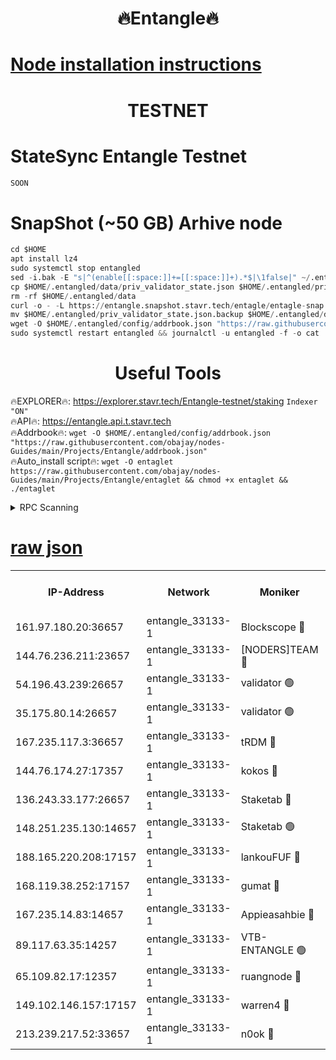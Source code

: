 <h1 align="center"> 🔥Entangle🔥</h1>

[Node installation instructions](https://github.com/obajay/nodes-Guides/tree/main/Projects/Entangle)
=

<h1 align="center"> TESTNET</h1>

# StateSync Entangle Testnet
```python
SOON
```
# SnapShot (~50 GB) Arhive node
```python
cd $HOME
apt install lz4
sudo systemctl stop entangled
sed -i.bak -E "s|^(enable[[:space:]]+=[[:space:]]+).*$|\1false|" ~/.entangled/config/config.toml
cp $HOME/.entangled/data/priv_validator_state.json $HOME/.entangled/priv_validator_state.json.backup
rm -rf $HOME/.entangled/data
curl -o - -L https://entangle.snapshot.stavr.tech/entagle/entagle-snap.tar.lz4 | lz4 -c -d - | tar -x -C $HOME/.entangled --strip-components 2
mv $HOME/.entangled/priv_validator_state.json.backup $HOME/.entangled/data/priv_validator_state.json
wget -O $HOME/.entangled/config/addrbook.json "https://raw.githubusercontent.com/obajay/nodes-Guides/main/Projects/Entangle/addrbook.json"
sudo systemctl restart entangled && journalctl -u entangled -f -o cat
```
 <h1 align="center"> Useful Tools</h1>
 
🔥EXPLORER🔥: https://explorer.stavr.tech/Entangle-testnet/staking        `Indexer "ON"` \
🔥API🔥:      https://entangle.api.t.stavr.tech \
🔥Addrbook🔥: ```wget -O $HOME/.entangled/config/addrbook.json "https://raw.githubusercontent.com/obajay/nodes-Guides/main/Projects/Entangle/addrbook.json"``` \
🔥Auto_install script🔥:  `wget -O entaglet https://raw.githubusercontent.com/obajay/nodes-Guides/main/Projects/Entangle/entaglet && chmod +x entaglet && ./entaglet`


<details>
<summary>RPC Scanning</summary>

<h2 align="center"> We scan nodes in real time every 4 hours. And we provide the final result of RPC endpoints.
We cannot influence the operation of these nodes in any way. </h2>


```python
If Voting Power is higher than 0 --> then the Node is a validator of the network and may be subject to attack and be a potential threat to the chain.
```
```python
We marked such validators with a red symbol
```

</details>

[raw json](https://rpc-check.entangt.stavr.tech/entangt/rpc-entangt-result.json)
=


<table><tr><th>IP-Address</th><th>Network</th><th>Moniker</th><th>Latest Block Height</th><th>Earliest Block Height</th><th>Catching Up</th><th>Tx Index</th><th>Voting Power</th><th>Scan Time</th></tr><tr><td>161.97.180.20:36657</td><td>entangle_33133-1</td><td>Blockscope 🔴</td><td>1552047</td><td>1</td><td>False</td><td>off</td><td>259586473635098</td><td>2024-01-07T14:11:51.471747744UTC</td></tr><tr><td>144.76.236.211:23657</td><td>entangle_33133-1</td><td>[NODERS]TEAM 🔴</td><td>1552050</td><td>1</td><td>False</td><td>off</td><td>47049700500000000</td><td>2024-01-07T14:12:03.994815236UTC</td></tr><tr><td>54.196.43.239:26657</td><td>entangle_33133-1</td><td>validator 🟢</td><td>1552048</td><td>1</td><td>False</td><td>on</td><td>0</td><td>2024-01-07T14:12:12.394082464UTC</td></tr><tr><td>35.175.80.14:26657</td><td>entangle_33133-1</td><td>validator 🟢</td><td>1552052</td><td>1</td><td>False</td><td>on</td><td>0</td><td>2024-01-07T14:12:13.314981902UTC</td></tr><tr><td>167.235.117.3:36657</td><td>entangle_33133-1</td><td>tRDM 🔴</td><td>1552052</td><td>1</td><td>False</td><td>on</td><td>119584444211473</td><td>2024-01-07T14:12:13.558226751UTC</td></tr><tr><td>144.76.174.27:17357</td><td>entangle_33133-1</td><td>kokos 🔴</td><td>1552050</td><td>145001</td><td>False</td><td>on</td><td>89890100000000</td><td>2024-01-07T14:12:00.934441373UTC</td></tr><tr><td>136.243.33.177:26657</td><td>entangle_33133-1</td><td>Staketab 🔴</td><td>1552051</td><td>660001</td><td>False</td><td>on</td><td>121550140155031</td><td>2024-01-07T14:12:06.296736952UTC</td></tr><tr><td>148.251.235.130:14657</td><td>entangle_33133-1</td><td>Staketab 🟢</td><td>1552047</td><td>660801</td><td>False</td><td>on</td><td>0</td><td>2024-01-07T14:11:51.170531941UTC</td></tr><tr><td>188.165.220.208:17157</td><td>entangle_33133-1</td><td>lankouFUF 🔴</td><td>1552048</td><td>725001</td><td>False</td><td>on</td><td>180899900000002</td><td>2024-01-07T14:11:56.560451193UTC</td></tr><tr><td>168.119.38.252:17157</td><td>entangle_33133-1</td><td>gumat 🔴</td><td>1552048</td><td>962001</td><td>False</td><td>on</td><td>314013548351851</td><td>2024-01-07T14:11:56.202491916UTC</td></tr><tr><td>167.235.14.83:14657</td><td>entangle_33133-1</td><td>Appieasahbie 🔴</td><td>1552052</td><td>1076001</td><td>False</td><td>on</td><td>44568809900999996</td><td>2024-01-07T14:12:12.704646530UTC</td></tr><tr><td>89.117.63.35:14257</td><td>entangle_33133-1</td><td>VTB-ENTANGLE 🟢</td><td>1552050</td><td>1162001</td><td>False</td><td>off</td><td>0</td><td>2024-01-07T14:12:01.303340245UTC</td></tr><tr><td>65.109.82.17:12357</td><td>entangle_33133-1</td><td>ruangnode 🔴</td><td>1552048</td><td>1312001</td><td>False</td><td>off</td><td>278550085360543</td><td>2024-01-07T14:11:51.885046594UTC</td></tr><tr><td>149.102.146.157:17157</td><td>entangle_33133-1</td><td>warren4 🔴</td><td>1552050</td><td>1436001</td><td>False</td><td>on</td><td>414417023854257</td><td>2024-01-07T14:12:03.698698410UTC</td></tr><tr><td>213.239.217.52:33657</td><td>entangle_33133-1</td><td>n0ok 🔴</td><td>1552051</td><td>1452051</td><td>False</td><td>off</td><td>46574292273662988</td><td>2024-01-07T14:12:10.613359506UTC</td></tr></table>
